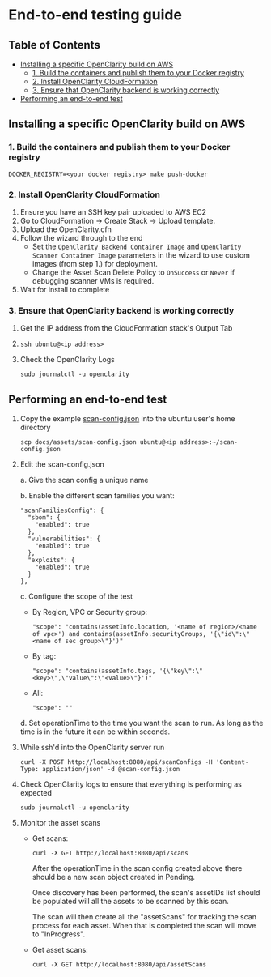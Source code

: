 # End-to-end testing guide

## Table of Contents

- [Installing a specific OpenClarity build on AWS](#installing-a-specific-openclarity-build-on-aws)
  - [1. Build the containers and publish them to your Docker registry](#1.-build-the-containers-and-publish-them-to-your-docker-registry)
  - [2. Install OpenClarity CloudFormation](#2.-install-openclarity-cloudformation)
  - [3. Ensure that OpenClarity backend is working correctly](#3.-ensure-that-openclarity-backend-is-working-correctly)
- [Performing an end-to-end test](#performing-an-end-to-end-test)

## Installing a specific OpenClarity build on AWS

### 1. Build the containers and publish them to your Docker registry

```shell
DOCKER_REGISTRY=<your docker registry> make push-docker
```

### 2. Install OpenClarity CloudFormation

1. Ensure you have an SSH key pair uploaded to AWS EC2
2. Go to CloudFormation -> Create Stack -> Upload template.
3. Upload the OpenClarity.cfn
4. Follow the wizard through to the end
   - Set the `OpenClarity Backend Container Image` and `OpenClarity Scanner Container Image` parameters in the wizard to
     use custom images (from step 1.) for deployment.
   - Change the Asset Scan Delete Policy to `OnSuccess` or `Never` if debugging scanner VMs is required.
5. Wait for install to complete

### 3. Ensure that OpenClarity backend is working correctly

1. Get the IP address from the CloudFormation stack's Output Tab
2. `ssh ubuntu@<ip address>`
3. Check the OpenClarity Logs

   ```shell
   sudo journalctl -u openclarity
   ```

## Performing an end-to-end test

1. Copy the example [scan-config.json](assets/scan-config.json) into the ubuntu user's home directory

   ```shell
   scp docs/assets/scan-config.json ubuntu@<ip address>:~/scan-config.json
   ```

2. Edit the scan-config.json

   a. Give the scan config a unique name

   b. Enable the different scan families you want:

   ```shell
   "scanFamiliesConfig": {
     "sbom": {
       "enabled": true
     },
     "vulnerabilities": {
       "enabled": true
     },
     "exploits": {
       "enabled": true
     }
   },
   ```

   c. Configure the scope of the test

   - By Region, VPC or Security group:

     ```shell
     "scope": "contains(assetInfo.location, '<name of region>/<name of vpc>') and contains(assetInfo.securityGroups, '{\"id\":\"<name of sec group>\"}')"
     ```

   - By tag:

     ```shell
     "scope": "contains(assetInfo.tags, '{\"key\":\"<key>\",\"value\":\"<value>\"}')"
     ```

   - All:

     ```shell
     "scope": ""
     ```

   d. Set operationTime to the time you want the scan to run. As long as the time
   is in the future it can be within seconds.

3. While ssh'd into the OpenClarity server run

   ```shell
   curl -X POST http://localhost:8080/api/scanConfigs -H 'Content-Type: application/json' -d @scan-config.json
   ```

4. Check OpenClarity logs to ensure that everything is performing as expected

   ```shell
   sudo journalctl -u openclarity
   ```

5. Monitor the asset scans

   - Get scans:

     ```shell
     curl -X GET http://localhost:8080/api/scans
     ```

     After the operationTime in the scan config created above there should be a new
     scan object created in Pending.

     Once discovery has been performed, the scan's assetIDs list should be
     populated will all the assets to be scanned by this scan.

     The scan will then create all the "assetScans" for tracking the scan
     process for each asset. When that is completed the scan will move to
     "InProgress".

   - Get asset scans:

     ```shell
     curl -X GET http://localhost:8080/api/assetScans
     ```
